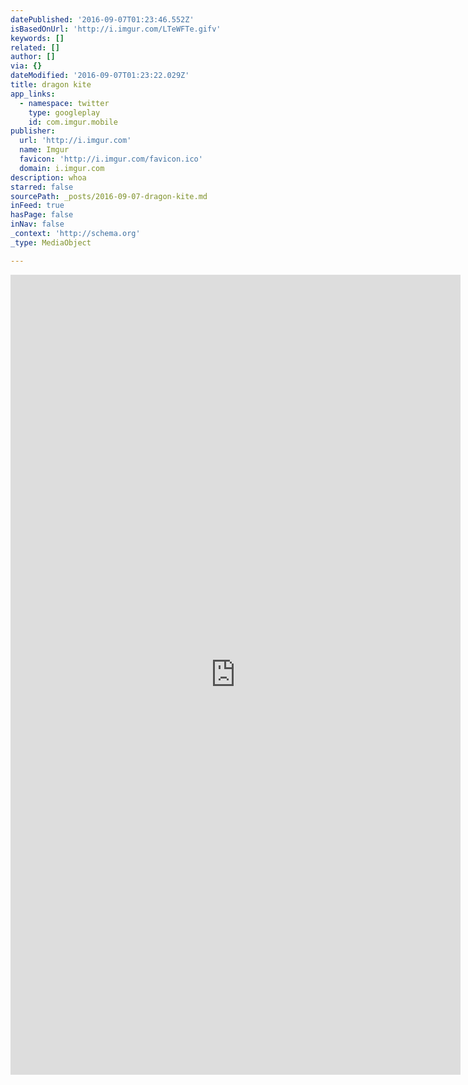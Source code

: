 ```yaml
---
datePublished: '2016-09-07T01:23:46.552Z'
isBasedOnUrl: 'http://i.imgur.com/LTeWFTe.gifv'
keywords: []
related: []
author: []
via: {}
dateModified: '2016-09-07T01:23:22.029Z'
title: dragon kite
app_links:
  - namespace: twitter
    type: googleplay
    id: com.imgur.mobile
publisher:
  url: 'http://i.imgur.com'
  name: Imgur
  favicon: 'http://i.imgur.com/favicon.ico'
  domain: i.imgur.com
description: whoa
starred: false
sourcePath: _posts/2016-09-07-dragon-kite.md
inFeed: true
hasPage: false
inNav: false
_context: 'http://schema.org'
_type: MediaObject

---
```

<iframe src="http://cdn.embedly.com/widgets/media.html?src=https%3A%2F%2Fi.imgur.com%2FLTeWFTe.mp4&amp;src_secure=1&amp;url=http%3A%2F%2Fi.imgur.com%2FLTeWFTe.gifv&amp;image=https%3A%2F%2Fi.imgur.com%2FLTeWFTeh.jpg&amp;key=b7d04c9b404c499eba89ee7072e1c4f7&amp;type=video%2Fmp4&amp;schema=imgur" width="720" height="1280" scrolling="no" frameborder="0" allowfullscreen="" style=""></iframe>